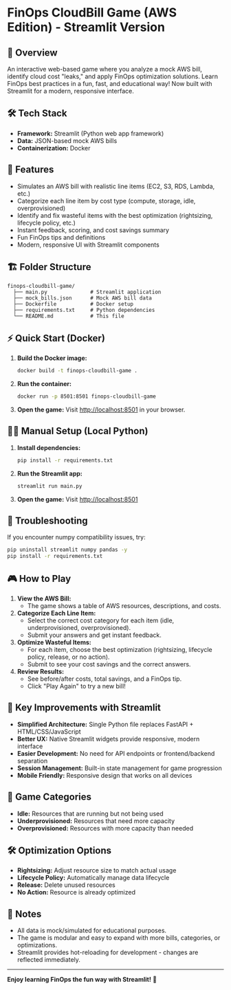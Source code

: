 # FinOps CloudBill Game (AWS Edition) - Streamlit Version

## 🎯 Overview
An interactive web-based game where you analyze a mock AWS bill, identify cloud cost "leaks," and apply FinOps optimization solutions. Learn FinOps best practices in a fun, fast, and educational way! Now built with Streamlit for a modern, responsive interface.

## 🛠️ Tech Stack
- **Framework:** Streamlit (Python web app framework)
- **Data:** JSON-based mock AWS bills
- **Containerization:** Docker

## 🚀 Features
- Simulates an AWS bill with realistic line items (EC2, S3, RDS, Lambda, etc.)
- Categorize each line item by cost type (compute, storage, idle, overprovisioned)
- Identify and fix wasteful items with the best optimization (rightsizing, lifecycle policy, etc.)
- Instant feedback, scoring, and cost savings summary
- Fun FinOps tips and definitions
- Modern, responsive UI with Streamlit components

## 🏗️ Folder Structure
```
finops-cloudbill-game/
  ├── main.py              # Streamlit application
  ├── mock_bills.json      # Mock AWS bill data
  ├── Dockerfile           # Docker setup
  ├── requirements.txt     # Python dependencies
  └── README.md            # This file
```

## ⚡ Quick Start (Docker)
1. **Build the Docker image:**
   ```sh
   docker build -t finops-cloudbill-game .
   ```
2. **Run the container:**
   ```sh
   docker run -p 8501:8501 finops-cloudbill-game
   ```
3. **Open the game:**
   Visit [http://localhost:8501](http://localhost:8501) in your browser.

## 🧑‍💻 Manual Setup (Local Python)
1. **Install dependencies:**
   ```sh
   pip install -r requirements.txt
   ```
2. **Run the Streamlit app:**
   ```sh
   streamlit run main.py
   ```
3. **Open the game:**
   Visit [http://localhost:8501](http://localhost:8501)

## 🔧 Troubleshooting
If you encounter numpy compatibility issues, try:
```bash
pip uninstall streamlit numpy pandas -y
pip install -r requirements.txt
```

## 🎮 How to Play
1. **View the AWS Bill:**
   - The game shows a table of AWS resources, descriptions, and costs.
2. **Categorize Each Line Item:**
   - Select the correct cost category for each item (idle, underprovisioned, overprovisioned).
   - Submit your answers and get instant feedback.
3. **Optimize Wasteful Items:**
   - For each item, choose the best optimization (rightsizing, lifecycle policy, release, or no action).
   - Submit to see your cost savings and the correct answers.
4. **Review Results:**
   - See before/after costs, total savings, and a FinOps tip.
   - Click "Play Again" to try a new bill!

## 🔑 Key Improvements with Streamlit
- **Simplified Architecture:** Single Python file replaces FastAPI + HTML/CSS/JavaScript
- **Better UX:** Native Streamlit widgets provide responsive, modern interface
- **Easier Development:** No need for API endpoints or frontend/backend separation
- **Session Management:** Built-in state management for game progression
- **Mobile Friendly:** Responsive design that works on all devices

## 🎯 Game Categories
- **Idle:** Resources that are running but not being used
- **Underprovisioned:** Resources that need more capacity
- **Overprovisioned:** Resources with more capacity than needed

## 🛠️ Optimization Options
- **Rightsizing:** Adjust resource size to match actual usage
- **Lifecycle Policy:** Automatically manage data lifecycle
- **Release:** Delete unused resources
- **No Action:** Resource is already optimized

## 🔑 Notes
- All data is mock/simulated for educational purposes.
- The game is modular and easy to expand with more bills, categories, or optimizations.
- Streamlit provides hot-reloading for development - changes are reflected immediately.

---
**Enjoy learning FinOps the fun way with Streamlit!** 🚀 